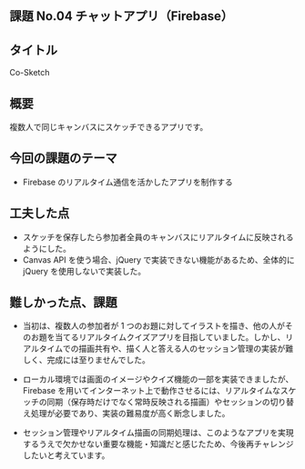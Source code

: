 ## 課題 No.04 チャットアプリ（Firebase）

## タイトル

Co-Sketch

## 概要

複数人で同じキャンバスにスケッチできるアプリです。

## 今回の課題のテーマ

- Firebase のリアルタイム通信を活かしたアプリを制作する

## 工夫した点

- スケッチを保存したら参加者全員のキャンバスにリアルタイムに反映されるようにした。
- Canvas API を使う場合、jQuery で実装できない機能があるため、全体的に jQuery を使用しないで実装した。

## 難しかった点、課題

- 当初は、複数人の参加者が 1 つのお題に対してイラストを描き、他の人がそのお題を当てるリアルタイムクイズアプリを目指していました。しかし、リアルタイムでの描画共有や、描く人と答える人のセッション管理の実装が難しく、完成には至りませんでした。

- ローカル環境では画面のイメージやクイズ機能の一部を実装できましたが、Firebase を用いてインターネット上で動作させるには、リアルタイムなスケッチの同期（保存時だけでなく常時反映される描画）やセッションの切り替え処理が必要であり、実装の難易度が高く断念しました。

- セッション管理やリアルタイム描画の同期処理は、このようなアプリを実現するうえで欠かせない重要な機能・知識だと感じたため、今後再チャレンジしたいと考えています。

